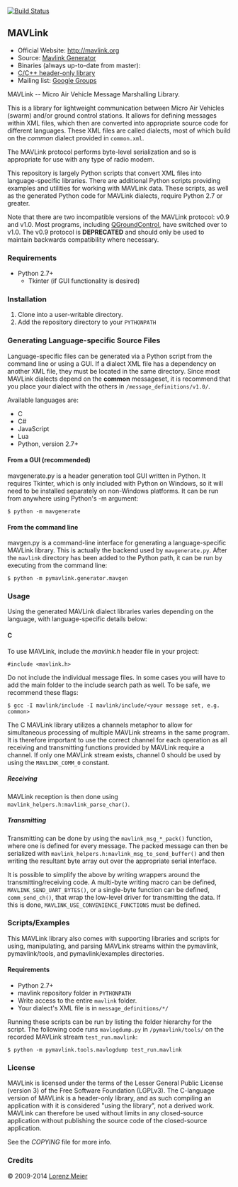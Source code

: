 [![Build Status](https://travis-ci.org/mavlink/mavlink.svg?branch=master)](https://travis-ci.org/mavlink/mavlink)

## MAVLink ##

*   Official Website: http://mavlink.org
*   Source: [Mavlink Generator](https://github.com/mavlink/mavlink)
*   Binaries (always up-to-date from master):
  * [C/C++ header-only library](https://github.com/mavlink/c_library)
*   Mailing list: [Google Groups](http://groups.google.com/group/mavlink)

MAVLink -- Micro Air Vehicle Message Marshalling Library.

This is a library for lightweight communication between Micro Air Vehicles (swarm) and/or ground control stations. It allows for defining messages within XML files, which then are converted into appropriate source code for different languages. These XML files are called dialects, most of which build on the *common* dialect provided in `common.xml`.

The MAVLink protocol performs byte-level serialization and so is appropriate for use with any type of radio modem.

This repository is largely Python scripts that convert XML files into language-specific libraries. There are additional Python scripts providing examples and utilities for working with MAVLink data. These scripts, as well as the generated Python code for MAVLink dialects, require Python 2.7 or greater.

Note that there are two incompatible versions of the MAVLink protocol: v0.9 and v1.0. Most programs, including [QGroundControl](https://github.com/mavlink/qgroundcontrol), have switched over to v1.0. The v0.9 protocol is **DEPRECATED** and should only be used to maintain backwards compatibility where necessary.

### Requirements ###
  * Python 2.7+
    * Tkinter (if GUI functionality is desired)

### Installation ###
  1. Clone into a user-writable directory.
  2. Add the repository directory to your `PYTHONPATH`

### Generating Language-specific Source Files ###

Language-specific files can be generated via a Python script from the command line or using a GUI. If a dialect XML file has a dependency on another XML file, they must be located in the same directory. Since most MAVLink dialects depend on the **common** messageset, it is recommend that you place your dialect with the others in `/message_definitions/v1.0/`.

Available languages are:

  * C
  * C#
  * JavaScript
  * Lua
  * Python, version 2.7+

#### From a GUI (recommended) ####

mavgenerate.py is a header generation tool GUI written in Python. It requires Tkinter, which is only included with Python on Windows, so it will need to be installed separately on non-Windows platforms. It can be run from anywhere using Python's -m argument:

    $ python -m mavgenerate

#### From the command line ####

mavgen.py is a command-line interface for generating a language-specific MAVLink library. This is actually the backend used by `mavgenerate.py`. After the `mavlink` directory has been added to the Python path, it can be run by executing from the command line:

    $ python -m pymavlink.generator.mavgen

### Usage ###

Using the generated MAVLink dialect libraries varies depending on the language, with language-specific details below:

#### C ####
To use MAVLink, include the *mavlink.h* header file in your project:

    #include <mavlink.h>

Do not include the individual message files. In some cases you will have to add the main folder to the include search path as well. To be safe, we recommend these flags:

    $ gcc -I mavlink/include -I mavlink/include/<your message set, e.g. common>

The C MAVLink library utilizes a channels metaphor to allow for simultaneous processing of multiple MAVLink streams in the same program. It is therefore important to use the correct channel for each operation as all receiving and transmitting functions provided by MAVLink require a channel. If only one MAVLink stream exists, channel 0 should be used by using the `MAVLINK_COMM_0` constant.

##### Receiving ######
MAVLink reception is then done using `mavlink_helpers.h:mavlink_parse_char()`.

##### Transmitting #####
Transmitting can be done by using the `mavlink_msg_*_pack()` function, where one is defined for every message. The packed message can then be serialized with `mavlink_helpers.h:mavlink_msg_to_send_buffer()` and then writing the resultant byte array out over the appropriate serial interface.

It is possible to simplify the above by writing wrappers around the transmitting/receiving code. A multi-byte writing macro can be defined, `MAVLINK_SEND_UART_BYTES()`, or a single-byte function can be defined, `comm_send_ch()`, that wrap the low-level driver for transmitting the data. If this is done, `MAVLINK_USE_CONVENIENCE_FUNCTIONS` must be defined.

### Scripts/Examples ###
This MAVLink library also comes with supporting libraries and scripts for using, manipulating, and parsing MAVLink streams within the pymavlink, pymavlink/tools, and pymavlink/examples directories.

#### Requirements ####

  * Python 2.7+
  * mavlink repository folder in `PYTHONPATH`
  * Write access to the entire `mavlink` folder.
  * Your dialect's XML file is in `message_definitions/*/`

Running these scripts can be run by listing the folder hierarchy for the script. The following code runs `mavlogdump.py` in `/pymavlink/tools/` on the recorded MAVLink stream `test_run.mavlink`:

    $ python -m pymavlink.tools.mavlogdump test_run.mavlink

### License ###

MAVLink is licensed under the terms of the Lesser General Public License (version 3) of the Free Software Foundation (LGPLv3). The C-language version of MAVLink is a header-only library, and as such compiling an application with it is considered "using the library", not a derived work. MAVLink can therefore be used without limits in any closed-source application without publishing the source code of the closed-source application.

See the *COPYING* file for more info.

### Credits ###

&copy; 2009-2014 [Lorenz Meier](mailto:mail@qgroundcontrol.org)
